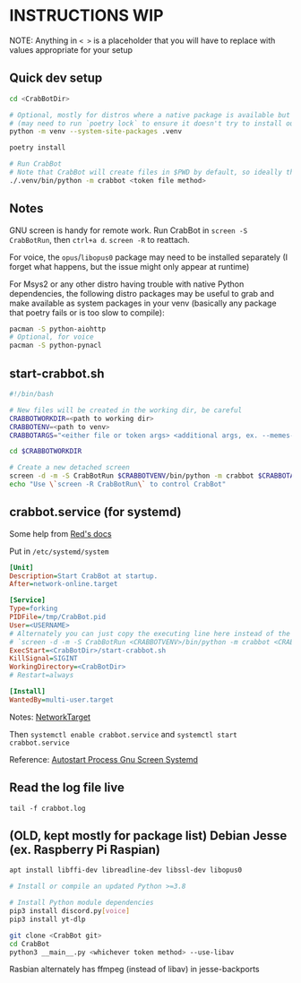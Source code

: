 # INSTRUCTIONS WIP

NOTE: Anything in `< >` is a placeholder that you will have to replace with values appropriate for your setup

## Quick dev setup

```bash
cd <CrabBotDir>

# Optional, mostly for distros where a native package is available but not a prebuilt PyPI wheel (eg. Msys2, ARM distros)
# (may need to run `poetry lock` to ensure it doesn't try to install outdated versions overtop)
python -m venv --system-site-packages .venv

poetry install

# Run CrabBot
# Note that CrabBot will create files in $PWD by default, so ideally this would be run from a separate folder
./.venv/bin/python -m crabbot <token file method>
```

## Notes

GNU screen is handy for remote work. Run CrabBot in `screen -S CrabBotRun`, then `ctrl+a d`. `screen -R` to reattach.

For voice, the `opus`/`libopus0` package may need to be installed separately (I forget what happens, but the issue might only appear at runtime)

For Msys2 or any other distro having trouble with native Python dependencies, the following distro packages may be useful to grab and make available as system packages in your venv (basically any package that poetry fails or is too slow to compile):

```bash
pacman -S python-aiohttp
# Optional, for voice
pacman -S python-pynacl 
```

## start-crabbot.sh

```bash
#!/bin/bash

# New files will be created in the working dir, be careful
CRABBOTWORKDIR=<path to working dir>
CRABBOTENV=<path to venv>
CRABBOTARGS="<either file or token args> <additional args, ex. --memes-path*>"

cd $CRABBOTWORKDIR

# Create a new detached screen
screen -d -m -S CrabBotRun $CRABBOTVENV/bin/python -m crabbot $CRABBOTARGS
echo "Use \`screen -R CrabBotRun\` to control CrabBot"

```

## crabbot.service (for systemd)

Some help from [Red's docs](https://twentysix26.github.io/Red-Docs/red_guide_linux_autostart/)

Put in `/etc/systemd/system`

```ini
[Unit]
Description=Start CrabBot at startup.
After=network-online.target

[Service]
Type=forking
PIDFile=/tmp/CrabBot.pid
User=<USERNAME>
# Alternately you can just copy the executing line here instead of the shell script: 
# `screen -d -m -S CrabBotRun <CRABBOTVENV>/bin/python -m crabbot <CRABBOTARGS>`
ExecStart=<CrabBotDir>/start-crabbot.sh
KillSignal=SIGINT
WorkingDirectory=<CrabBotDir>
# Restart=always

[Install]
WantedBy=multi-user.target
```

Notes: [NetworkTarget](https://www.freedesktop.org/wiki/Software/systemd/NetworkTarget/)

Then `systemctl enable crabbot.service` and `systemctl start crabbot.service`

Reference: [Autostart Process Gnu Screen Systemd](http://www.linuxveda.com/2014/04/28/autostart-process-gnu-screen-systemd/)

## Read the log file live

`tail -f crabbot.log`

## (OLD, kept mostly for package list) Debian Jesse (ex. Raspberry Pi Raspian)

```bash
apt install libffi-dev libreadline-dev libssl-dev libopus0

# Install or compile an updated Python >=3.8

# Install Python module dependencies
pip3 install discord.py[voice]
pip3 install yt-dlp

git clone <CrabBot git>
cd CrabBot
python3 __main__.py <whichever token method> --use-libav
```

Rasbian alternately has ffmpeg (instead of libav) in jesse-backports
